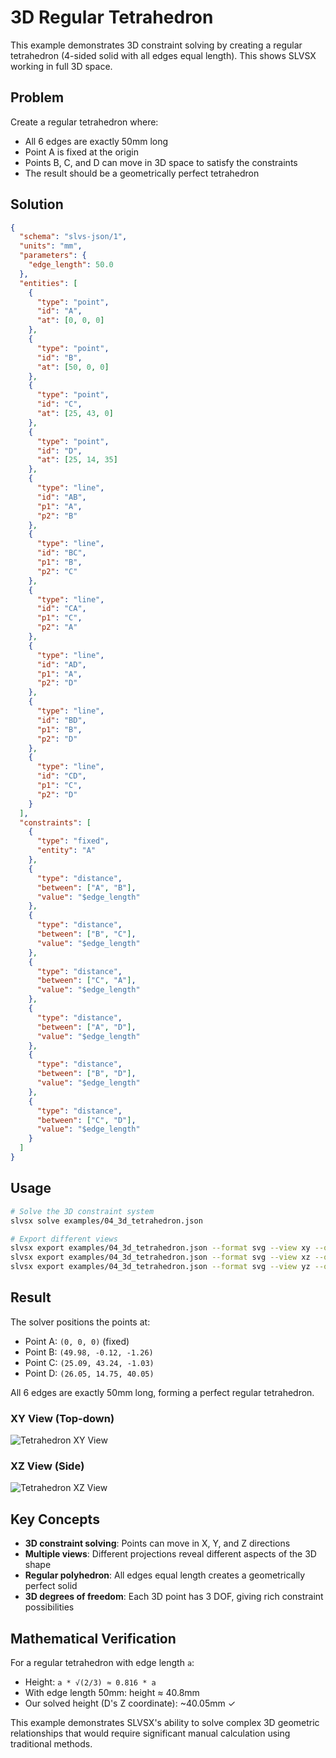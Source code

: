 # 3D Regular Tetrahedron

This example demonstrates 3D constraint solving by creating a regular tetrahedron (4-sided solid with all edges equal length). This shows SLVSX working in full 3D space.

## Problem

Create a regular tetrahedron where:
- All 6 edges are exactly 50mm long
- Point A is fixed at the origin
- Points B, C, and D can move in 3D space to satisfy the constraints
- The result should be a geometrically perfect tetrahedron

## Solution

```json
{
  "schema": "slvs-json/1",
  "units": "mm",
  "parameters": {
    "edge_length": 50.0
  },
  "entities": [
    {
      "type": "point",
      "id": "A",
      "at": [0, 0, 0]
    },
    {
      "type": "point",
      "id": "B",
      "at": [50, 0, 0]
    },
    {
      "type": "point",
      "id": "C",
      "at": [25, 43, 0]
    },
    {
      "type": "point",
      "id": "D",
      "at": [25, 14, 35]
    },
    {
      "type": "line",
      "id": "AB",
      "p1": "A",
      "p2": "B"
    },
    {
      "type": "line",
      "id": "BC",
      "p1": "B",
      "p2": "C"
    },
    {
      "type": "line",
      "id": "CA",
      "p1": "C",
      "p2": "A"
    },
    {
      "type": "line",
      "id": "AD",
      "p1": "A",
      "p2": "D"
    },
    {
      "type": "line",
      "id": "BD",
      "p1": "B",
      "p2": "D"
    },
    {
      "type": "line",
      "id": "CD",
      "p1": "C",
      "p2": "D"
    }
  ],
  "constraints": [
    {
      "type": "fixed",
      "entity": "A"
    },
    {
      "type": "distance",
      "between": ["A", "B"],
      "value": "$edge_length"
    },
    {
      "type": "distance",
      "between": ["B", "C"],
      "value": "$edge_length"
    },
    {
      "type": "distance",
      "between": ["C", "A"],
      "value": "$edge_length"
    },
    {
      "type": "distance",
      "between": ["A", "D"],
      "value": "$edge_length"
    },
    {
      "type": "distance",
      "between": ["B", "D"],
      "value": "$edge_length"
    },
    {
      "type": "distance",
      "between": ["C", "D"],
      "value": "$edge_length"
    }
  ]
}
```

## Usage

```bash
# Solve the 3D constraint system
slvsx solve examples/04_3d_tetrahedron.json

# Export different views
slvsx export examples/04_3d_tetrahedron.json --format svg --view xy --output tetrahedron_xy.svg
slvsx export examples/04_3d_tetrahedron.json --format svg --view xz --output tetrahedron_xz.svg
slvsx export examples/04_3d_tetrahedron.json --format svg --view yz --output tetrahedron_yz.svg
```

## Result

The solver positions the points at:
- Point A: `(0, 0, 0)` (fixed)
- Point B: `(49.98, -0.12, -1.26)`  
- Point C: `(25.09, 43.24, -1.03)`
- Point D: `(26.05, 14.75, 40.05)`

All 6 edges are exactly 50mm long, forming a perfect regular tetrahedron.

### XY View (Top-down)
![Tetrahedron XY View](outputs/04_3d_tetrahedron_xy.svg)

### XZ View (Side)
![Tetrahedron XZ View](outputs/04_3d_tetrahedron_xz.svg)

## Key Concepts

- **3D constraint solving**: Points can move in X, Y, and Z directions
- **Multiple views**: Different projections reveal different aspects of the 3D shape
- **Regular polyhedron**: All edges equal length creates a geometrically perfect solid
- **3D degrees of freedom**: Each 3D point has 3 DOF, giving rich constraint possibilities

## Mathematical Verification

For a regular tetrahedron with edge length `a`:
- Height: `a * √(2/3) ≈ 0.816 * a`
- With edge length 50mm: height ≈ 40.8mm
- Our solved height (D's Z coordinate): ~40.05mm ✓

This example demonstrates SLVSX's ability to solve complex 3D geometric relationships that would require significant manual calculation using traditional methods.